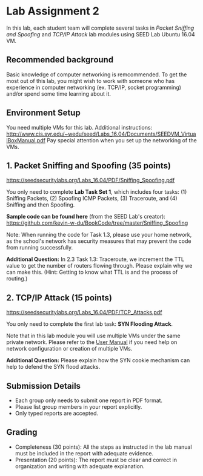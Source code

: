 # Lab Assignment 2

In this lab, each student team will complete several tasks in _Packet Sniffing and Spoofing_ and _TCP/IP Attack_ lab modules using SEED Lab Ubuntu 16.04 VM. 

## Recommended background
Basic knowledge of computer networking is remcommended. To get the most out of this lab, you might wish to work with someone who has experience in computer networking (ex. TCP/IP, socket programming) and/or spend some time learning about it.  

## Environment Setup

You need multiple VMs for this lab. Additional instructions: http://www.cis.syr.edu/~wedu/seed/Labs_16.04/Documents/SEEDVM_VirtualBoxManual.pdf Pay special attention when you set up the networking of the VMs.


## 1. Packet Sniffing and Spoofing (35 points)

https://seedsecuritylabs.org/Labs_16.04/PDF/Sniffing_Spoofing.pdf

You only need to complete **Lab Task Set 1**, which includes four tasks: (1) Sniffing Packets, (2) Spoofing ICMP Packets, (3) Traceroute, and (4) Sniffing and then Spoofing.

**Sample code can be found here** (from the SEED Lab's creator): https://github.com/kevin-w-du/BookCode/tree/master/Sniffing_Spoofing

Note: When running the code for Task 1.3, please use your home network, as the school's network has security measures that may prevent the code from running successfully.

**Additional Question:** In 2.3 Task 1.3: Traceroute, we increment the TTL value to get the number of routers flowing through. Please explain why we can make this. (Hint: Getting to know what TTL is and the process of routing.)

## 2. TCP/IP Attack (15 points)

https://seedsecuritylabs.org/Labs_16.04/PDF/TCP_Attacks.pdf

You only need to complete the first lab task: **SYN Flooding Attack**.

Note that in this lab module you will use multiple VMs under the same private network. Please refer to the [User Manual](http://www.cis.syr.edu/~wedu/seed/Labs_16.04/Documents/SEEDVM_VirtualBoxManual.pdf) if you need help on network configuration or creation of multiple VMs.

**Additional Question:** Please explain how the SYN cookie mechanism can help to defend the SYN flood
attacks.

## Submission Details

- Each group only needs to submit one report in PDF format.
- Please list group members in your report explicitly.
- Only typed reports are accepted.

## Grading

- Completeness (30 points): All the steps as instructed in the lab manual must be included in the report with adequate evidence.
- Presentation (20 points): The report must be clear and correct in organization and writing with adequate explanation.
